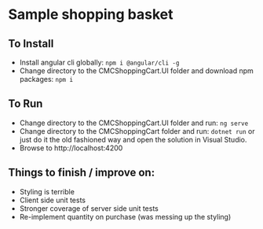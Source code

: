 # Sample shopping basket
## To Install
- Install angular cli globally: `npm i @angular/cli -g`
- Change directory to the CMCShoppingCart.UI folder and download npm packages: `npm i`

## To Run
- Change directory to the CMCShoppingCart.UI folder and run: `ng serve`
- Change directory to the CMCShoppingCart folder and run: `dotnet run` or just do it the old fashioned way and open the solution in Visual Studio.
- Browse to http://localhost:4200

## Things to finish / improve on:
- Styling is terrible
- Client side unit tests
- Stronger coverage of server side unit tests
- Re-implement quantity on purchase (was messing up the styling)